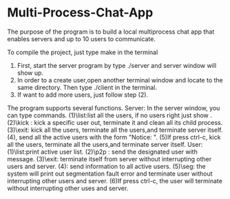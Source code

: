 # Multi-Process-Chat-App
The purpose of the program is to build a local multiprocess chat app that enables servers and up to 10 users to communicate.

To compile the project, just type make in the terminal
1) First, start the server program by type ./server and server window will show up.
2) In order to a create user,open another terminal window and locate to the same directory. Then type ./client <user name> in the terminal.
3) If want to add more users, just follow step (2).

The program supports several functions.
  Server: In the server window, you can type commands.
  (1)\list:list all the users, if no users right just show <no user>.
  (2)\kick <username>: kick a specific user out, terminate it and clean all its child process.
  (3)\exit: kick all the users, terminate all the users,and terminate server itself.
  (4)<any-other-text>, send all the active users with the form "Notice: <any-other-text>".
  (5)If press ctrl-c, kick all the users, terminate all the users,and terminate server itself.
  User:
  (1)\list:print active user list.
  (2)\p2p <username> <message>: send the designated user with message.
  (3)\exit: terminate itself from server without interrupting other users and server.
  (4)<any-other-text>: send information to all active users.
  (5)\seg: the system will print out segmentation fault error and terminate user without interrupting other users and server.
  (6)If press ctrl-c, the user will terminate without interrupting other uses and server.
